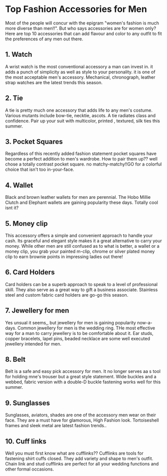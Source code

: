 # Top Fashion Accessories for Men

Most of the people will concur with the epigram "women's fashion is much more diverse than men!!". But who says accessories are for women only? Here are top 10 accessories that can add flavour and color to any outfit to fit the preferences of any men out there.

## 1. Watch
A wrist watch is the most conventional accessory a man can invest in. it adds a punch of simplicity as well as style to your personality. it is one of the most acceptable men's accessory. Mechanical, chronograph, leather strap watches are the latest trends this season.

## 2. Tie
A tie is pretty much one accessory that adds life to any men's costume. Various mutants include bow-tie, necktie, ascots. A tie radiates class and confidence. Pair up your suit with multicolor, printed , textured, silk ties this summer.

## 3. Pocket Squares
Regardless of this recently added fashion statement pocket squares have become a perfect addition to men's wardrobe. How to pair them up?? well chose a totally contrast pocket square. no matchy-matchy!!GO for a colorful choice that isn't too in-your-face.

## 4. Wallet
Black and brown leather wallets for men are perennial. The Hobo Millie Clutch and Elephant wallets are gaining popularity these days. Totally cool isnt it?

## 5. Money clip
This accessory offers a simple and convenient approach to handle your cash. Its graceful and elegant style makes it a great alternative to carry your money. While other men are still confused as to what is better, a wallet or a money clip, you grab your painted m-clip, chrome or silver plated money clip to earn brownie points in impressing ladies out there!

## 6. Card Holders
Card holders can be a superb approach to speak to a level of professional skill. They also serve as a great way to gift a business associate. Stainless steel and custom fabric card holders are go-go this season.

## 7. Jewellery for men
Yes unsual it seems,, but jewellery for men is gaining popularity now-a-days. Common jewellery for men is the wedding ring. THe most effective way for a man to carry jewellery is to be comfortable about it. Ear studs, copper bracelets, lapel pins, beaded necklace are some well executed jewellery intended for men.

## 8. Belt
Belt is a safe and easy pick accessory for men. It no longer serves aa s tool for holding mne's trouser but a great style statement. Wide buckles and a webbed, fabric version with a double-D buckle fastening works well for this summer.

## 9. Sunglasses
Sunglasses, aviators, shades are one of the accessory men wear on their face. They are a must have for glamorous, High Fashion look. Tortoiseshell frames and sleek metal are latest fashion trends..

## 10. Cuff links
Well you must first know what are cufflinks?? Cufflinks are tools for fastening shirt cuffs closed. They add variety and shape to men's outfit. Chain link and stud cufflinks are perfect for all your wedding functions and other formal occasions.

